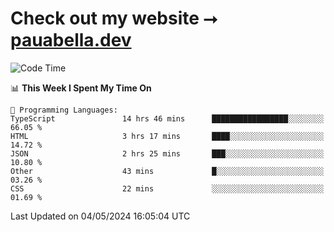 # Check out my website ⭢ [pauabella.dev](https://pauabella.dev)

<!--START_SECTION:waka-->
![Code Time](http://img.shields.io/badge/Code%20Time-3%2C291%20hrs%2039%20mins-blue)

📊 **This Week I Spent My Time On** 

```text
💬 Programming Languages: 
TypeScript               14 hrs 46 mins      █████████████████░░░░░░░░   66.05 % 
HTML                     3 hrs 17 mins       ████░░░░░░░░░░░░░░░░░░░░░   14.72 % 
JSON                     2 hrs 25 mins       ███░░░░░░░░░░░░░░░░░░░░░░   10.80 % 
Other                    43 mins             █░░░░░░░░░░░░░░░░░░░░░░░░   03.26 % 
CSS                      22 mins             ░░░░░░░░░░░░░░░░░░░░░░░░░   01.69 % 
```


 Last Updated on 04/05/2024 16:05:04 UTC
<!--END_SECTION:waka-->
